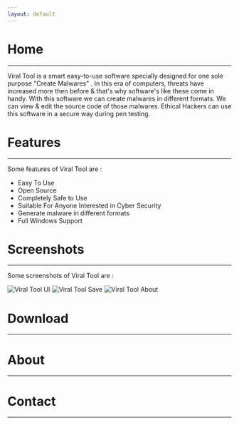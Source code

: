 ```yaml
---
layout: default
---
```


# [](#home)Home
* * *

Viral Tool is a smart easy-to-use software specially designed for one sole purpose "Create Malwares" . In this era of computers, threats have increased more then before & that's why software's like these come in handy. With this software we can create malwares in different formats. We can view & edit the source code of those malwares. Ethical Hackers can use this software in a secure way during pen testing.

# [](#features)Features
* * *

Some features of Viral Tool are : 

* Easy To Use
* Open Source
* Completely Safe to Use
* Suitable For Anyone Interested in Cyber Security
* Generate malware in different formats
* Full Windows Support

# [](#screenshots)Screenshots
* * *

Some screenshots of Viral Tool are :

![Viral Tool UI](/images/viraltool1.png)
![Viral Tool Save](/images/viraltool2.png)
![Viral Tool About](/images/viraltool3.png)

# [](#download)Download
* * *

# [](#about)About
* * *

# [](#contact)Contact
* * *